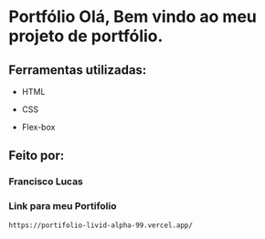 # Portfólio Olá, Bem vindo ao meu projeto de portfólio.
## Ferramentas utilizadas:

* HTML

* CSS

* Flex-box

## Feito por:

### Francisco Lucas 

### Link para meu Portifolio

```
https://portifolio-livid-alpha-99.vercel.app/
